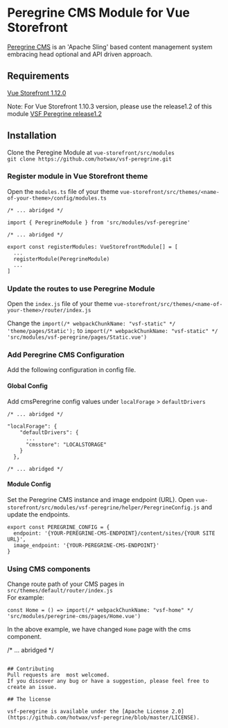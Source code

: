 # Peregrine CMS Module for Vue Storefront

[Peregrine CMS](https://www.peregrine-cms.com/content/sites/peregrine.html) is an 'Apache Sling' based content management system embracing head optional and API driven approach.

## Requirements

[Vue Storefront 1.12.0](https://github.com/DivanteLtd/vue-storefront/releases/tag/v1.12.0)

Note: For Vue Storefront 1.10.3 version, please use the release1.2 of this module 
[VSF Peregrine release1.2](https://github.com/hotwax/vsf-peregrine/tree/release1.2)


## Installation

Clone the Peregine Module at `vue-storefront/src/modules`  
`git clone https://github.com/hotwax/vsf-peregrine.git`


### Register module in Vue Storefront theme

Open the `modules.ts` file of your theme `vue-storefront/src/themes/<name-of-your-theme>/config/modules.ts`


```
/* ... abridged */

import { PeregrineModule } from 'src/modules/vsf-peregrine'

/* ... abridged */

export const registerModules: VueStorefrontModule[] = [
  ...
  registerModule(PeregrineModule)
  ...
]
```

### Update the routes to use Peregrine Module

Open the `index.js` file of your theme `vue-storefront/src/themes/<name-of-your-theme>/router/index.js`

Change the `import(/* webpackChunkName: "vsf-static" */ 'theme/pages/Static');`
to
`import(/* webpackChunkName: "vsf-static" */ 'src/modules/vsf-peregrine/pages/Static.vue')`


### Add Peregrine CMS Configuration

Add the following configuration in config file.

#### Global Config
Add cmsPeregrine config values under ```localForage``` > ```defaultDrivers```

```
/* ... abridged */

"localForage": {
    "defaultDrivers": {
      ...
      "cmsstore": "LOCALSTORAGE"
    }
  },

/* ... abridged */
```

#### Module Config
Set the Peregrine CMS instance and image endpoint (URL).
Open `vue-storefront/src/modules/vsf-peregrine/helper/PeregrineConfig.js`
and update the endpoints.

```
export const PEREGRINE_CONFIG = {
  endpoint: '{YOUR-PEREGRINE-CMS-ENDPOINT}/content/sites/{YOUR SITE URL}',
  image_endpoint: '{YOUR-PEREGRINE-CMS-ENDPOINT}'
}
```

### Using CMS components


Change route path of your CMS pages in `src/themes/default/router/index.js`  
For example:  

`const Home = () => import(/* webpackChunkName: "vsf-home" */ 'src/modules/peregrine-cms/pages/Home.vue')`

In the above example, we have changed `Home` page with the cms component.

/* ... abridged */
```

## Contributing
Pull requests are  most welcomed.  
If you discover any bug or have a suggestion, please feel free to create an issue.

## The license

vsf-peregrine is available under the [Apache License 2.0](https://github.com/hotwax/vsf-peregrine/blob/master/LICENSE).

